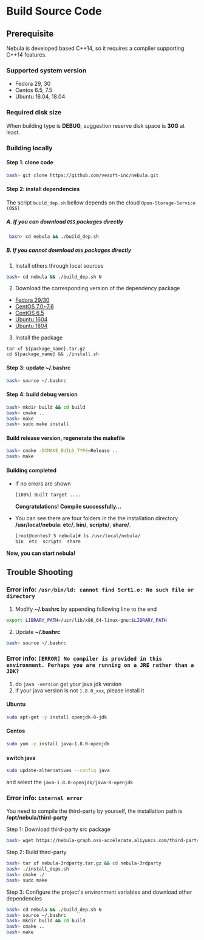 # Build Source Code

## Prerequisite

Nebula is developed based C++14, so it requires a compiler supporting C++14 features.

### Supported system version

- Fedora 29, 30
- Centos 6.5, 7.5
- Ubuntu 16.04, 18.04

### Required disk size

When building type is **DEBUG**, suggestion reserve disk space is **30G** at least.

### Building locally

#### Step 1: clone code

```sh
bash> git clone https://github.com/vesoft-inc/nebula.git
```

#### Step 2: install dependencies

The script `build_dep.sh` bellow depends on the cloud `Open-Storage-Service (OSS)`

##### A. If you can download `OSS` packages directly

```sh
 bash> cd nebula && ./build_dep.sh
```

##### B. If you cannot download `OSS` packages directly

1. Install others through local sources

```sh
bash> cd nebula && ./build_dep.sh N
```

2. Download the corresponding version of the dependency package

- [Fedora 29/30](https://nebula-graph.oss-accelerate.aliyuncs.com/third-party/fedora29.tar.gz)
- [CentOS 7.0~7.6](https://nebula-graph.oss-accelerate.aliyuncs.com/third-party/centos7.5.tar.gz)
- [CentOS 6.5](https://nebula-graph.oss-accelerate.aliyuncs.com/third-party/centos6.5.tar.gz)
- [Ubuntu 1604](https://nebula-graph.oss-accelerate.aliyuncs.com/third-party/ubuntu16.tar.gz)
- [Ubuntu 1804](https://nebula-graph.oss-accelerate.aliyuncs.com/third-party/ubuntu18.tar.gz)

3. Install the package

```text
tar xf ${package_name}.tar.gz
cd ${package_name} && ./install.sh
```

#### Step 3: update **~/.bashrc**

```sh
bash> source ~/.bashrc
```

#### Step 4: build debug version

```bash
bash> mkdir build && cd build
bash> cmake ..
bash> make
bash> sudo make install
```

#### Build release version, regenerate the makefile

```bash
bash> cmake -DCMAKE_BUILD_TYPE=Release ..
bash> make
```

#### **Building completed**

- If no errors are shown

    ```sh
    [100%] Built target ....
    ```

    **Congratulations! Compile successfully...**

- You can see there are four folders in the the installation directory **/usr/local/nebula**: **etc/**, **bin/**, **scripts/**, **share/**.

    ```sh
    [root@centos7.5 nebula]# ls /usr/local/nebula/
    bin  etc  scripts  share
    ```

**Now, you can start nebula!** <!-- [Getting Started](docs\manual-EN\1.overview\2.quick-start\1.get-started.md)-->

## Trouble Shooting

### Error info: `/usr/bin/ld: cannot find Scrt1.o: No such file or directory`

1. Modify **~/.bashrc** by appending following line to the end

```sh
export LIBRARY_PATH=/usr/lib/x86_64-linux-gnu:$LIBRARY_PATH
```

2. Update **~/.bashrc**

```sh
bash> source ~/.bashrc
```

### Error info: `[ERROR] No compiler is provided in this environment. Perhaps you are running on a JRE rather than a JDK?`

1. do `java -version` get your java jdk version
1. if your java version is not `1.8.0_xxx`, please install it

#### Ubuntu

```sh
sudo apt-get -y install openjdk-8-jdk
```

#### Centos

```sh
sudo yum -y install java-1.8.0-openjdk
```

#### switch java

```sh
sudo update-alternatives --config java
```

and select the `java-1.8.0-openjdk/java-8-openjdk`

### Error info: `internal error`

You need to compile the third-party by yourself, the installation path is **/opt/nebula/third-party**

Step 1: Download third-party src package

```bash
bash> wget https://nebula-graph.oss-accelerate.aliyuncs.com/third-party/nebula-3rdparty.tar.gz
```

Step 2: Build third-party

```bash
bash> tar xf nebula-3rdparty.tar.gz && cd nebula-3rdparty
bash> ./install_deps.sh
bash> cmake ./
bash> sudo make
```

Step 3: Configure the project's environment variables and download other dependencies

```bash
bash> cd nebula && ./build_dep.sh N
bash> source ~/.bashrc
bash> mkdir build && cd build
bash> cmake ..
bash> make
```
